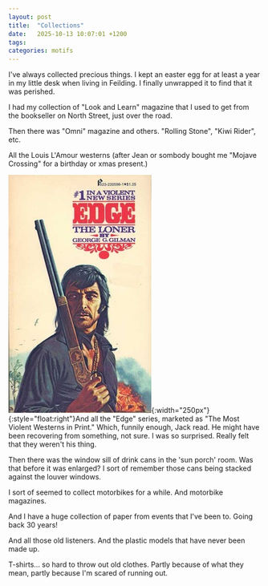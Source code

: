 ```yaml
---
layout: post
title:  "Collections"
date:   2025-10-13 10:07:01 +1200
tags: 
categories: motifs
---
```


I've always collected precious things. I kept an easter egg for at least a year in my little desk when living in Feilding. I finally unwrapped it to find that it was perished.

I had my collection of "Look and Learn" magazine that I used to get from the bookseller on North Street, just over the road.

Then there was "Omni" magazine and others. "Rolling Stone", "Kiwi Rider", etc.

All the Louis L'Amour westerns (after Jean or sombody bought me "Mojave Crossing" for a birthday or xmas present.)

![Awahuri](/assets/images/books/the-loner.jpg){:width="250px"}{:style="float:right"}And all the "Edge" series, marketed as "The Most Violent Westerns in Print." Which, funnily enough, Jack read. He might have been recovering from something, not sure. I was so surprised. Really felt that they weren't his thing.

Then there was the window sill of drink cans in the 'sun porch' room. Was that before it was enlarged? I sort of remember those cans being stacked against the louver windows.

I sort of seemed to collect motorbikes for a while. And motorbike magazines.

And I have a huge collection of paper from events that I've been to. Going back 30 years!

And all those old listeners. And the plastic models that have never been made up.

T-shirts... so hard to throw out old clothes. Partly because of what they mean, partly because I'm scared of running out.
